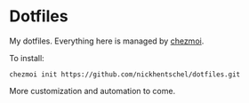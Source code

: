 Dotfiles
========

My dotfiles. Everything here is managed by [chezmoi](https://github.com/twpayne/chezmoi).

To install:

```
chezmoi init https://github.com/nickhentschel/dotfiles.git
```

More customization and automation to come.
